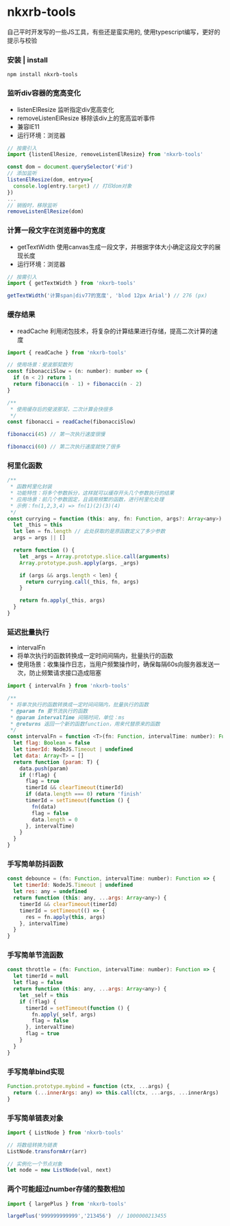 # nkxrb-tools
自己平时开发写的一些JS工具，有些还是蛮实用的, 使用typescript编写，更好的提示与校验
### 安装 | install
```shell
npm install nkxrb-tools
```

### 监听div容器的宽高变化
 - listenElResize 监听指定div宽高变化
 - removeListenElResize 移除该div上的宽高监听事件
 - 兼容IE11
 - 运行环境：浏览器
```js
// 按需引入
import {listenElResize, removeListenElResize} from 'nkxrb-tools'

const dom = document.querySelector('#id')
// 添加监听
listenElResize(dom, entry=>{
  console.log(entry.target) // 打印dom对象
})
...
// 销毁时，移除监听
removeListenElResize(dom)
```

### 计算一段文字在浏览器中的宽度
- getTextWidth  使用canvas生成一段文字，并根据字体大小确定这段文字的展现长度
- 运行环境：浏览器
```js
// 按需引入
import { getTextWidth } from 'nkxrb-tools'

getTextWidth('计算span|div77的宽度', 'blod 12px Arial') // 276 (px)
```
### 缓存结果
 - readCache 利用闭包技术，将复杂的计算结果进行存储，提高二次计算的速度
```js
import { readCache } from 'nkxrb-tools'

// 使用场景：斐波那契数列
const fibonacciSlow = (n: number): number => {
  if (n < 2) return 1
  return fibonacci(n - 1) + fibonacci(n - 2)
}

/**
 * 使用缓存后的斐波那契，二次计算会快很多
 */
const fibonacci = readCache(fibonacciSlow)

fibonacci(45) // 第一次执行速度很慢

fibonacci(60) // 第二次执行速度就快了很多
```





### 柯里化函数
```js
/**
 * 函数柯里化封装
 * 功能特性：将多个参数拆分，这样就可以缓存开头几个参数执行的结果
 * 应用场景：前几个参数固定，且调用频繁的函数，进行柯里化处理
 * 示例：fn(1,2,3,4) => fn(1)(2)(3)(4)
 */
const currying = function (this: any, fn: Function, args?: Array<any>): Function {
  let _this = this
  let len = fn.length // 此处获取的是原函数定义了多少参数
  args = args || []

  return function () {
    let _args = Array.prototype.slice.call(arguments)
    Array.prototype.push.apply(args, _args)

    if (args && args.length < len) {
      return currying.call(_this, fn, args)
    }

    return fn.apply(_this, args)
  }
}
```

### 延迟批量执行
- intervalFn 
- 将单次执行的函数转换成一定时间间隔内，批量执行的函数
- 使用场景：收集操作日志，当用户频繁操作时，确保每隔60s向服务器发送一次，防止频繁请求接口造成阻塞

```js
import { intervalFn } from 'nkxrb-tools'

/**
 * 将单次执行的函数转换成一定时间间隔内，批量执行的函数
 * @param fn 要节流执行的函数
 * @param intervalTime 间隔时间，单位：ms
 * @returns 返回一个新的函数function，用来代替原来的函数
 */
const intervalFn = function <T>(fn: Function, intervalTime: number): Function {
  let flag: Boolean = false
  let timerId: NodeJS.Timeout | undefined
  let data: Array<T> = []
  return function (param: T) {
    data.push(param)
    if (!flag) {
      flag = true
      timerId && clearTimeout(timerId)
      if (data.length === 0) return 'finish'
      timerId = setTimeout(function () {
        fn(data)
        flag = false
        data.length = 0
      }, intervalTime)
    }
  }
}
```

### 手写简单防抖函数
```js
const debounce = (fn: Function, intervalTime: number): Function => {
  let timerId: NodeJS.Timeout | undefined
  let res: any = undefined
  return function (this: any, ...args: Array<any>) {
    timerId && clearTimeout(timerId)
    timerId = setTimeout(() => {
      res = fn.apply(this, args)
    }, intervalTime)
  }
}
```

### 手写简单节流函数
```js
const throttle = (fn: Function, intervalTime: number): Function => {
  let timerId = null
  let flag = false
  return function (this: any, ...args: Array<any>) {
    let _self = this
    if (!flag) {
      timerId = setTimeout(function () {
        fn.apply(_self, args)
        flag = false
      }, intervalTime)
      flag = true
    }
  }
}
```

### 手写简单bind实现
```js
Function.prototype.mybind = function (ctx, ...args) {
  return (...innerArgs: any) => this.call(ctx, ...args, ...innerArgs)
}
```


### 手写简单链表对象
```js
import { ListNode } from 'nkxrb-tools'

// 将数组转换为链表
ListNode.transformArr(arr)

// 实例化一个节点对象
let node = new ListNode(val, next)
```

### 两个可能超过number存储的整数相加
```js
import { largePlus } from 'nkxrb-tools'

largePlus('999999999999','213456')  // 1000000213455
```